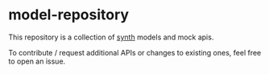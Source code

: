 # model-repository

This repository is a collection of [synth](https://github.com/getsynth/synth)
models and mock apis.

To contribute / request additional APIs or changes to existing ones, feel 
free to open an issue.
